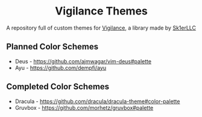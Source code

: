 <div align = "center">

# Vigilance Themes

</div>

A repository full of custom themes for [Vigilance](https://github.com/Sk1erLLC/Vigilance), a library made by [Sk1erLLC](https://github.com/Sk1erLLC)

## Planned Color Schemes

* Deus - https://github.com/ajmwagar/vim-deus#palette
* Ayu - https://github.com/dempfi/ayu

## Completed Color Schemes
* Dracula - https://github.com/dracula/dracula-theme#color-palette
* Gruvbox - https://github.com/morhetz/gruvbox#palette